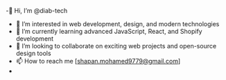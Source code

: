 -👋 Hi, I’m @diab-tech
- 👀 I’m interested in web development, design, and modern technologies
- 🌱 I’m currently learning advanced JavaScript, React, and Shopify development
- 💞️ I’m looking to collaborate on exciting web projects and open-source design tools
- 📫 How to reach me [shapan.mohamed9779@gmail.com]
- 

<!---
diab-tech/diab-tech is a ✨ special ✨ repository because its `README.md` (this file) appears on your GitHub profile.
You can click the Preview link to take a look at your changes.
--->
